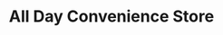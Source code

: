 ---
title: "All Day Convenience Store"
url: /mandaluyong/all-day-convenience-store-shaw-boulevard/
shop: convenience
---
